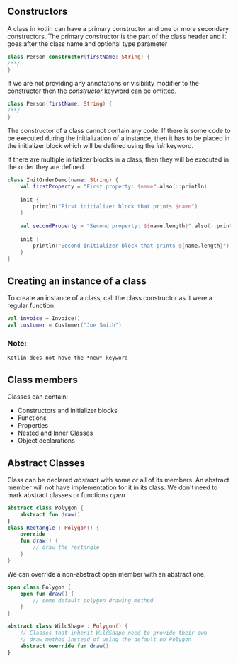 ## Constructors
A class in kotlin can have a primary constructor and one or more secondary constructors. The primary constructor is the part of the class header and it goes after the class name and optional type parameter
```kotlin
class Person constructor(firstName: String) {
/**/
}
```

If we are not providing any annotations or visibility modifier to the constructor then the *constructor* keyword can be omitted.
```kotlin
class Person(firstName: String) {
/**/
}
```

The constructor of a class cannot contain any code. If there is some code to be executed during the initialization of a instance, then it has to be placed in the initializer block which will be defined using the *init* keyword.

If there are multiple initializer blocks in a class, then they will be executed in the order they are defined.
```kotlin
class InitOrderDemo(name: String) {
    val firstProperty = "First property: $name".also(::println)
    
    init {
        println("First initializer block that prints $name")
    }
    
    val secondProperty = "Second property: ${name.length}".also(::println)
    
    init {
        println("Second initializer block that prints ${name.length}")
    }
}
```

## Creating an instance of a class
To create an instance of a class, call the class constructor as it were a regular function.
```kotlin
val invoice = Invoice()
val customer = Customer("Joe Smith")
```

### Note:
	Kotlin does not have the *new* keyword

## Class members

Classes can contain:
* Constructors and initializer blocks
* Functions
* Properties
* Nested and Inner Classes
* Object declarations

## Abstract Classes
Class can be declared *abstract* with some or all of its members. An abstract member will not have implementation for it in its class. We don't need to mark abstract classes or functions *open*

```kotlin
abstract class Polygon {
	abstract fun draw() 
}
class Rectangle : Polygon() {
	override
	fun draw() { 
		// draw the rectangle
	}
}
```

We can override a non-abstract open member with an abstract one.

```kotlin
open class Polygon {
    open fun draw() {
        // some default polygon drawing method
    }
}

abstract class WildShape : Polygon() {
    // Classes that inherit WildShape need to provide their own
    // draw method instead of using the default on Polygon
    abstract override fun draw()
}
```
